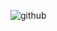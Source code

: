 ![github](https://user-images.githubusercontent.com/20749712/95685871-fbc49680-0bd0-11eb-8a9a-886b610b3253.jpg)
